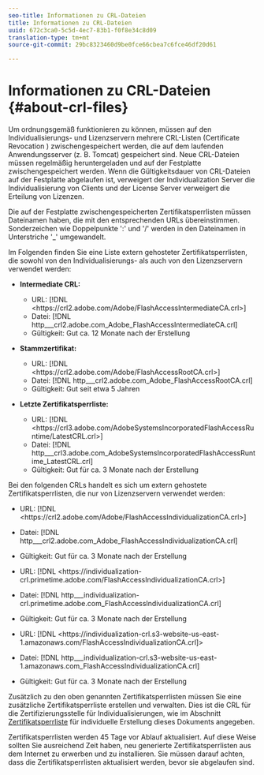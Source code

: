 ```yaml
---
seo-title: Informationen zu CRL-Dateien
title: Informationen zu CRL-Dateien
uuid: 672c3ca0-5c5d-4ec7-83b1-f0f8e34c8d09
translation-type: tm+mt
source-git-commit: 29bc8323460d9be0fce66cbea7c6fce46df20d61

---
```



# Informationen zu CRL-Dateien {#about-crl-files}

Um ordnungsgemäß funktionieren zu können, müssen auf den Individualisierungs- und Lizenzservern mehrere CRL-Listen (Certificate Revocation ) zwischengespeichert werden, die auf dem laufenden Anwendungsserver (z. B. Tomcat) gespeichert sind. Neue CRL-Dateien müssen regelmäßig heruntergeladen und auf der Festplatte zwischengespeichert werden. Wenn die Gültigkeitsdauer von CRL-Dateien auf der Festplatte abgelaufen ist, verweigert der Individualization Server die Individualisierung von Clients und der License Server verweigert die Erteilung von Lizenzen.

Die auf der Festplatte zwischengespeicherten Zertifikatsperrlisten müssen Dateinamen haben, die mit den entsprechenden URLs übereinstimmen. Sonderzeichen wie Doppelpunkte &#39;:&#39; und &#39;/&#39; werden in den Dateinamen in Unterstriche &#39;_&#39; umgewandelt.

Im Folgenden finden Sie eine Liste extern gehosteter Zertifikatsperrlisten, die sowohl von den Individualisierungs- als auch von den Lizenzservern verwendet werden:

* **Intermediate CRL:**

   * URL: [!DNL <ht<span></span>tps://crl2.adobe.com/Adobe/FlashAccessIntermediateCA.crl>]
   * Datei: [!DNL http___crl2.adobe.com_Adobe_FlashAccessIntermediateCA.crl]
   * Gültigkeit: Gut ca. 12 Monate nach der Erstellung

* **Stammzertifikat:**

   * URL: [!DNL <ht<span></span>tps://crl2.adobe.com/Adobe/FlashAccessRootCA.crl>]
   * Datei: [!DNL http___crl2.adobe.com_Adobe_FlashAccessRootCA.crl]
   * Gültigkeit: Gut seit etwa 5 Jahren

* **Letzte Zertifikatsperrliste:**

   * URL: [!DNL <ht<span></span>tps://crl3.adobe.com/AdobeSystemsIncorporatedFlashAccessRuntime/LatestCRL.crl>]
   * Datei: [!DNL http___crl3.adobe.com_AdobeSystemsIncorporatedFlashAccessRuntime_LatestCRL.crl]
   * Gültigkeit: Gut für ca. 3 Monate nach der Erstellung

Bei den folgenden CRLs handelt es sich um extern gehostete Zertifikatsperrlisten, die nur von Lizenzservern verwendet werden:

* URL: [!DNL <ht<span></span>tps://crl2.adobe.com/Adobe/FlashAccessIndividualizationCA.crl>]
* Datei: [!DNL http___crl2.adobe.com_Adobe_FlashAccessIndividualizationCA.crl]
* Gültigkeit: Gut für ca. 3 Monate nach der Erstellung

* URL: [!DNL <ht<span></span>tps://individualization-crl.primetime.adobe.com/FlashAccessIndividualizationCA.crl>]
* Datei: [!DNL http___individualization-crl.primetime.adobe.com_FlashAccessIndividualizationCA.crl]
* Gültigkeit: Gut für ca. 3 Monate nach der Erstellung

* URL: [!DNL <ht<span></span>tps://individualization-crl.s3-website-us-east-1.amazonaws.com/FlashAccessIndividualizationCA.crl]>
* Datei: [!DNL http___individualization-crl.s3-website-us-east-1.amazonaws.com_FlashAccessIndividualizationCA.crl]
* Gültigkeit: Gut für ca. 3 Monate nach der Erstellung

Zusätzlich zu den oben genannten Zertifikatsperrlisten müssen Sie eine zusätzliche Zertifikatsperrliste erstellen und verwalten. Dies ist die CRL für die Zertifizierungsstelle für Individualisierungen, wie im Abschnitt [Zertifikatsperrliste](../../../on-premises-i15n-server/server-configuration-section/server-properties/create-i15n-ca-crl.md) für individuelle Erstellung dieses Dokuments angegeben.

Zertifikatsperrlisten werden 45 Tage vor Ablauf aktualisiert. Auf diese Weise sollten Sie ausreichend Zeit haben, neu generierte Zertifikatsperrlisten aus dem Internet zu erwerben und zu installieren. Sie müssen darauf achten, dass die Zertifikatsperrlisten aktualisiert werden, bevor sie abgelaufen sind.
